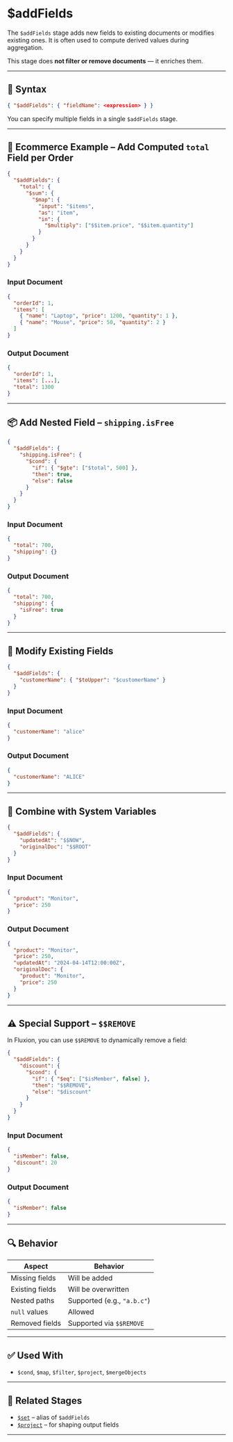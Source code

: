 # $addFields

The `$addFields` stage adds new fields to existing documents or modifies existing ones. It is often used to compute derived values during aggregation.

This stage does **not filter or remove documents** — it enriches them.

---

## 📌 Syntax

```json
{ "$addFields": { "fieldName": <expression> } }
```

You can specify multiple fields in a single `$addFields` stage.

---

## 🛒 Ecommerce Example – Add Computed `total` Field per Order

```json
{
  "$addFields": {
    "total": {
      "$sum": {
        "$map": {
          "input": "$items",
          "as": "item",
          "in": {
            "$multiply": ["$$item.price", "$$item.quantity"]
          }
        }
      }
    }
  }
}
```

### Input Document

```json
{
  "orderId": 1,
  "items": [
    { "name": "Laptop", "price": 1200, "quantity": 1 },
    { "name": "Mouse", "price": 50, "quantity": 2 }
  ]
}
```

### Output Document

```json
{
  "orderId": 1,
  "items": [...],
  "total": 1300
}
```

---

## 📦 Add Nested Field – `shipping.isFree`

```json
{
  "$addFields": {
    "shipping.isFree": {
      "$cond": {
        "if": { "$gte": ["$total", 500] },
        "then": true,
        "else": false
      }
    }
  }
}
```

### Input Document

```json
{
  "total": 700,
  "shipping": {}
}
```

### Output Document

```json
{
  "total": 700,
  "shipping": {
    "isFree": true
  }
}
```

---

## 🔁 Modify Existing Fields

```json
{
  "$addFields": {
    "customerName": { "$toUpper": "$customerName" }
  }
}
```

### Input Document

```json
{
  "customerName": "alice"
}
```

### Output Document

```json
{
  "customerName": "ALICE"
}
```

---

## 🧠 Combine with System Variables

```json
{
  "$addFields": {
    "updatedAt": "$$NOW",
    "originalDoc": "$$ROOT"
  }
}
```

### Input Document

```json
{
  "product": "Monitor",
  "price": 250
}
```

### Output Document

```json
{
  "product": "Monitor",
  "price": 250,
  "updatedAt": "2024-04-14T12:00:00Z",
  "originalDoc": {
    "product": "Monitor",
    "price": 250
  }
}
```

---

## ⚠️ Special Support – `$$REMOVE`

In Fluxion, you can use `$$REMOVE` to dynamically remove a field:

```json
{
  "$addFields": {
    "discount": {
      "$cond": {
        "if": { "$eq": ["$isMember", false] },
        "then": "$$REMOVE",
        "else": "$discount"
      }
    }
  }
}
```

### Input Document

```json
{
  "isMember": false,
  "discount": 20
}
```

### Output Document

```json
{
  "isMember": false
}
```

---

## 🔍 Behavior

| Aspect         | Behavior |
|----------------|----------|
| Missing fields | Will be added |
| Existing fields | Will be overwritten |
| Nested paths   | Supported (e.g., `"a.b.c"`) |
| `null` values  | Allowed |
| Removed fields | Supported via `$$REMOVE` |

---

## ✅ Used With

- `$cond`, `$map`, `$filter`, `$project`, `$mergeObjects`

---

## 🔗 Related Stages

- [`$set`](./set.md) – alias of `$addFields`
- [`$project`](./project.md) – for shaping output fields
---
